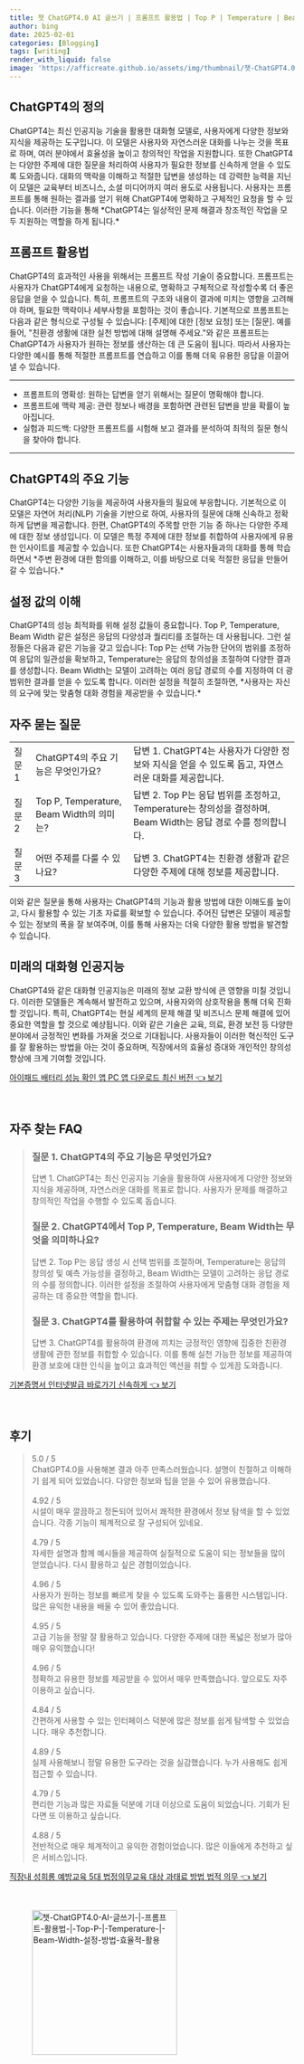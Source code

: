 ```yaml
---
title: 챗 ChatGPT4.0 AI 글쓰기 | 프롬프트 활용법 | Top P | Temperature | Beam Width 설정 방법 효율적 활용
author: bing
date: 2025-02-01
categories: [Blogging]
tags: [writing]
render_with_liquid: false
image: 'https://afficreate.github.io/assets/img/thumbnail/챗-ChatGPT4.0-AI-글쓰기-|-프롬프트-활용법-|-Top-P-|-Temperature-|-Beam-Width-설정-방법-효율적-활용.webp'
---
```



<h2 id='ChatGPT4의 정의'>ChatGPT4의 정의</h2>

<p>ChatGPT4는 최신 인공지능 기술을 활용한 대화형 모델로, 사용자에게 다양한 정보와 지식을 제공하는 도구입니다. 이 모델은 사용자와 자연스러운 대화를 나누는 것을 목표로 하며, 여러 분야에서 효율성을 높이고 창의적인 작업을 지원합니다. 또한 ChatGPT4는 다양한 주제에 대한 질문을 처리하여 사용자가 필요한 정보를 신속하게 얻을 수 있도록 도와줍니다. 대화의 맥락을 이해하고 적절한 답변을 생성하는 데 강력한 능력을 지닌 이 모델은 교육부터 비즈니스, 소셜 미디어까지 여러 용도로 사용됩니다. 사용자는 프롬프트를 통해 원하는 결과를 얻기 위해 ChatGPT4에 명확하고 구체적인 요청을 할 수 있습니다. 이러한 기능을 통해 *ChatGPT4는 일상적인 문제 해결과 창조적인 작업을 모두 지원하는 역할을 하게 됩니다.*</p>

<h2 id='프롬프트 활용법'>프롬프트 활용법</h2>

<p>ChatGPT4의 효과적인 사용을 위해서는 프롬프트 작성 기술이 중요합니다. 프롬프트는 사용자가 ChatGPT4에게 요청하는 내용으로, 명확하고 구체적으로 작성할수록 더 좋은 응답을 얻을 수 있습니다. 특히, 프롬프트의 구조와 내용이 결과에 미치는 영향을 고려해야 하며, 필요한 맥락이나 세부사항을 포함하는 것이 좋습니다. 기본적으로 프롬프트는 다음과 같은 형식으로 구성될 수 있습니다: [주제]에 대한 [정보 요청] 또는 [질문]. 예를 들어, "친환경 생활에 대한 실천 방법에 대해 설명해 주세요."와 같은 프롬프트는 ChatGPT4가 사용자가 원하는 정보를 생산하는 데 큰 도움이 됩니다. 따라서 사용자는 다양한 예시를 통해 적절한 프롬프트를 연습하고 이를 통해 더욱 유용한 응답을 이끌어낼 수 있습니다.</p>

<hr />

<ul>
    <li>프롬프트의 명확성: 원하는 답변을 얻기 위해서는 질문이 명확해야 합니다.</li>
    <li>프롬프트에 맥락 제공: 관련 정보나 배경을 포함하면 관련된 답변을 받을 확률이 높아집니다.</li>
    <li>실험과 피드백: 다양한 프롬프트를 시험해 보고 결과를 분석하여 최적의 질문 형식을 찾아야 합니다.</li>
</ul>

<hr />

<h2 id='ChatGPT4의 주요 기능'>ChatGPT4의 주요 기능</h2>

<p>ChatGPT4는 다양한 기능을 제공하여 사용자들의 필요에 부응합니다. 기본적으로 이 모델은 자연어 처리(NLP) 기술을 기반으로 하여, 사용자의 질문에 대해 신속하고 정확하게 답변을 제공합니다. 한편, ChatGPT4의 주목할 만한 기능 중 하나는 다양한 주제에 대한 정보 생성입니다. 이 모델은 특정 주제에 대한 정보를 취합하여 사용자에게 유용한 인사이트를 제공할 수 있습니다. 또한 ChatGPT4는 사용자들과의 대화를 통해 학습하면서 *주변 환경에 대한 함의를 이해하고, 이를 바탕으로 더욱 적절한 응답을 만들어 갈 수 있습니다.*</p>

<h2 id='설정 값의 이해'>설정 값의 이해</h2>

<p>ChatGPT4의 성능 최적화를 위해 설정 값들이 중요합니다. Top P, Temperature, Beam Width 같은 설정은 응답의 다양성과 퀄리티를 조절하는 데 사용됩니다. 그런 설정들은 다음과 같은 기능을 갖고 있습니다: Top P는 선택 가능한 단어의 범위를 조정하여 응답의 일관성을 확보하고, Temperature는 응답의 창의성을 조절하여 다양한 결과를 생성합니다. Beam Width는 모델이 고려하는 여러 응답 경로의 수를 지정하여 더 광범위한 결과를 얻을 수 있도록 합니다. 이러한 설정을 적절히 조절하면, *사용자는 자신의 요구에 맞는 맞춤형 대화 경험을 제공받을 수 있습니다.*</p>

<h2 id='자주 묻는 질문'>자주 묻는 질문</h2>

<table>
    <tr>
        <td>질문 1</td>
        <td>ChatGPT4의 주요 기능은 무엇인가요?</td>
        <td>답변 1. ChatGPT4는 사용자가 다양한 정보와 지식을 얻을 수 있도록 돕고, 자연스러운 대화를 제공합니다.</td>
    </tr>
    <tr>
        <td>질문 2</td>
        <td>Top P, Temperature, Beam Width의 의미는?</td>
        <td>답변 2. Top P는 응답 범위를 조정하고, Temperature는 창의성을 결정하며, Beam Width는 응답 경로 수를 정의합니다.</td>
    </tr>
    <tr>
        <td>질문 3</td>
        <td>어떤 주제를 다룰 수 있나요?</td>
        <td>답변 3. ChatGPT4는 친환경 생활과 같은 다양한 주제에 대해 정보를 제공합니다.</td>
    </tr>
</table>

<p>이와 같은 질문을 통해 사용자는 ChatGPT4의 기능과 활용 방법에 대한 이해도를 높이고, 다시 활용할 수 있는 기초 자료를 확보할 수 있습니다. 주어진 답변은 모델이 제공할 수 있는 정보의 폭을 잘 보여주며, 이를 통해 사용자는 더욱 다양한 활용 방법을 발견할 수 있습니다.</p>

<h2 id='미래의 대화형 인공지능'>미래의 대화형 인공지능</h2>

<p>ChatGPT4와 같은 대화형 인공지능은 미래의 정보 교환 방식에 큰 영향을 미칠 것입니다. 이러한 모델들은 계속해서 발전하고 있으며, 사용자와의 상호작용을 통해 더욱 진화할 것입니다. 특히, ChatGPT4는 현실 세계의 문제 해결 및 비즈니스 문제 해결에 있어 중요한 역할을 할 것으로 예상됩니다. 이와 같은 기술은 교육, 의료, 환경 보전 등 다양한 분야에서 긍정적인 변화를 가져올 것으로 기대됩니다. 사용자들이 이러한 혁신적인 도구를 잘 활용하는 방법을 아는 것이 중요하며, 직장에서의 효율성 증대와 개인적인 창의성 향상에 크게 기여할 것입니다.</p>


<p><a class="click-button" title="아이패드 배터리 성능 확인 앱 PC 앱 다운로드 최신 버전" href="https://afficreate.github.io/posts/%EC%95%84%EC%9D%B4%ED%8C%A8%EB%93%9C-%EB%B0%B0%ED%84%B0%EB%A6%AC-%EC%84%B1%EB%8A%A5-%ED%99%95%EC%9D%B8-%EC%95%B1-PC-%EC%95%B1-%EB%8B%A4%EC%9A%B4%EB%A1%9C%EB%93%9C-%EC%B5%9C%EC%8B%A0-%EB%B2%84%EC%A0%84/" rel="dofollow">아이패드 배터리 성능 확인 앱 PC 앱 다운로드 최신 버전 👈 보기</a></p><br>
<h2 id='자주_찾는_FAQ'>자주 찾는 FAQ</h2>
<div itemscope="" itemtype="https://schema.org/FAQPage"> 
<blockquote> 
<div itemscope="" itemprop="mainEntity" itemtype="https://schema.org/Question"> 
<h3 itemprop="name">질문 1. ChatGPT4의 주요 기능은 무엇인가요?</h3> 
<div itemscope="" itemprop="acceptedAnswer" itemtype="https://schema.org/Answer"> 
<span itemprop="text"> 
<p>답변 1. ChatGPT4는 최신 인공지능 기술을 활용하여 사용자에게 다양한 정보와 지식을 제공하며, 자연스러운 대화를 목표로 합니다. 사용자가 문제를 해결하고 창의적인 작업을 수행할 수 있도록 돕습니다.</p> 
</span> 
</div> 
</div> 

<div itemscope="" itemprop="mainEntity" itemtype="https://schema.org/Question"> 
<h3 itemprop="name">질문 2. ChatGPT4에서 Top P, Temperature, Beam Width는 무엇을 의미하나요?</h3> 
<div itemscope="" itemprop="acceptedAnswer" itemtype="https://schema.org/Answer"> 
<span itemprop="text"> 
<p>답변 2. Top P는 응답 생성 시 선택 범위를 조절하며, Temperature는 응답의 창의성 및 예측 가능성을 결정하고, Beam Width는 모델이 고려하는 응답 경로의 수를 정의합니다. 이러한 설정을 조절하여 사용자에게 맞춤형 대화 경험을 제공하는 데 중요한 역할을 합니다.</p> 
</span> 
</div> 
</div> 

<div itemscope="" itemprop="mainEntity" itemtype="https://schema.org/Question"> 
<h3 itemprop="name">질문 3. ChatGPT4를 활용하여 취합할 수 있는 주제는 무엇인가요?</h3> 
<div itemscope="" itemprop="acceptedAnswer" itemtype="https://schema.org/Answer"> 
<span itemprop="text"> 
<p>답변 3. ChatGPT4를 활용하여 환경에 끼치는 긍정적인 영향에 집중한 친환경 생활에 관한 정보를 취합할 수 있습니다. 이를 통해 실천 가능한 정보를 제공하여 환경 보호에 대한 인식을 높이고 효과적인 액션을 취할 수 있게끔 도와줍니다.</p> 
</span> 
</div> 
</div> 

</blockquote> 
</div>
<p><a class="click-button" title="기본증명서 인터넷발급 바로가기 신속하게" href="https://afficreate.github.io/posts/%EA%B8%B0%EB%B3%B8%EC%A6%9D%EB%AA%85%EC%84%9C-%EC%9D%B8%ED%84%B0%EB%84%B7%EB%B0%9C%EA%B8%89-%EB%B0%94%EB%A1%9C%EA%B0%80%EA%B8%B0-%EC%8B%A0%EC%86%8D%ED%95%98%EA%B2%8C/" rel="dofollow">기본증명서 인터넷발급 바로가기 신속하게 👈 보기</a></p><br>
<h2 id='후기'>후기</h2>
<div itemscope itemtype="https://schema.org/Product">
  <blockquote>
  <div itemprop="review" itemscope itemtype="https://schema.org/Review">
      <div itemprop="reviewRating" itemscope itemtype="https://schema.org/Rating"> <span itemprop="ratingValue">5.0</span> / <span itemprop="bestRating">5</span> </div>
      <span itemprop="reviewBody">ChatGPT4.0을 사용해본 결과 아주 만족스러웠습니다. 설명이 친절하고 이해하기 쉽게 되어 있었습니다. 다양한 정보와 팁을 얻을 수 있어 유용했습니다.</span>
  </div>
  <br>
  <div itemprop="review" itemscope itemtype="https://schema.org/Review">
      <div itemprop="reviewRating" itemscope itemtype="https://schema.org/Rating"> <span itemprop="ratingValue">4.92</span> / <span itemprop="bestRating">5</span> </div>
      <span itemprop="reviewBody">시설이 매우 깔끔하고 정돈되어 있어서 쾌적한 환경에서 정보 탐색을 할 수 있었습니다. 각종 기능이 체계적으로 잘 구성되어 있네요.</span>
  </div>
  <br>
  <div itemprop="review" itemscope itemtype="https://schema.org/Review">
      <div itemprop="reviewRating" itemscope itemtype="https://schema.org/Rating"> <span itemprop="ratingValue">4.79</span> / <span itemprop="bestRating">5</span> </div>
      <span itemprop="reviewBody">자세한 설명과 함께 예시들을 제공하여 실질적으로 도움이 되는 정보들을 많이 얻었습니다. 다시 활용하고 싶은 경험이었습니다.</span>
  </div>
  <br>
  <div itemprop="review" itemscope itemtype="https://schema.org/Review">
      <div itemprop="reviewRating" itemscope itemtype="https://schema.org/Rating"> <span itemprop="ratingValue">4.96</span> / <span itemprop="bestRating">5</span> </div>
      <span itemprop="reviewBody">사용자가 원하는 정보를 빠르게 찾을 수 있도록 도와주는 훌륭한 시스템입니다. 많은 유익한 내용을 배울 수 있어 좋았습니다.</span>
  </div>
  <br>
  <div itemprop="review" itemscope itemtype="https://schema.org/Review">
      <div itemprop="reviewRating" itemscope itemtype="https://schema.org/Rating"> <span itemprop="ratingValue">4.95</span> / <span itemprop="bestRating">5</span> </div>
      <span itemprop="reviewBody">고급 기능을 정말 잘 활용하고 있습니다. 다양한 주제에 대한 폭넓은 정보가 많아 매우 유익했습니다!</span>
  </div>
  <br>
  <div itemprop="review" itemscope itemtype="https://schema.org/Review">
      <div itemprop="reviewRating" itemscope itemtype="https://schema.org/Rating"> <span itemprop="ratingValue">4.96</span> / <span itemprop="bestRating">5</span> </div>
      <span itemprop="reviewBody">정확하고 유용한 정보를 제공받을 수 있어서 매우 만족했습니다. 앞으로도 자주 이용하고 싶습니다.</span>
  </div>
  <br>
  <div itemprop="review" itemscope itemtype="https://schema.org/Review">
      <div itemprop="reviewRating" itemscope itemtype="https://schema.org/Rating"> <span itemprop="ratingValue">4.84</span> / <span itemprop="bestRating">5</span> </div>
      <span itemprop="reviewBody">간편하게 사용할 수 있는 인터페이스 덕분에 많은 정보를 쉽게 탐색할 수 있었습니다. 매우 추천합니다.</span>
  </div>
  <br>
  <div itemprop="review" itemscope itemtype="https://schema.org/Review">
      <div itemprop="reviewRating" itemscope itemtype="https://schema.org/Rating"> <span itemprop="ratingValue">4.89</span> / <span itemprop="bestRating">5</span> </div>
      <span itemprop="reviewBody">실제 사용해보니 정말 유용한 도구라는 것을 실감했습니다. 누가 사용해도 쉽게 접근할 수 있습니다.</span>
  </div>
  <br>
  <div itemprop="review" itemscope itemtype="https://schema.org/Review">
      <div itemprop="reviewRating" itemscope itemtype="https://schema.org/Rating"> <span itemprop="ratingValue">4.79</span> / <span itemprop="bestRating">5</span> </div>
      <span itemprop="reviewBody">편리한 기능과 많은 자료들 덕분에 기대 이상으로 도움이 되었습니다. 기회가 된다면 또 이용하고 싶습니다.</span>
  </div>
  <br>
  <div itemprop="review" itemscope itemtype="https://schema.org/Review">
      <div itemprop="reviewRating" itemscope itemtype="https://schema.org/Rating"> <span itemprop="ratingValue">4.88</span> / <span itemprop="bestRating">5</span> </div>
      <span itemprop="reviewBody">전반적으로 매우 체계적이고 유익한 경험이었습니다. 많은 이들에게 추천하고 싶은 서비스입니다.</span>
  </div>
  </blockquote>
</div>
<p><a class="click-button" title="직장내 성희롱 예방교육 5대 법정의무교육 대상 과태료 방법 법적 의무" href="https://afficreate.github.io/posts/%EC%A7%81%EC%9E%A5%EB%82%B4-%EC%84%B1%ED%9D%AC%EB%A1%B1-%EC%98%88%EB%B0%A9%EA%B5%90%EC%9C%A1-5%EB%8C%80-%EB%B2%95%EC%A0%95%EC%9D%98%EB%AC%B4%EA%B5%90%EC%9C%A1-%EB%8C%80%EC%83%81-%EA%B3%BC%ED%83%9C%EB%A3%8C-%EB%B0%A9%EB%B2%95-%EB%B2%95%EC%A0%81-%EC%9D%98%EB%AC%B4/" rel="dofollow">직장내 성희롱 예방교육 5대 법정의무교육 대상 과태료 방법 법적 의무 👈 보기</a></p><br>
<figure class="image"><img src="https://afficreate.github.io/assets/img/thumbnail/챗-ChatGPT4.0-AI-글쓰기-|-프롬프트-활용법-|-Top-P-|-Temperature-|-Beam-Width-설정-방법-효율적-활용.webp" alt="챗-ChatGPT4.0-AI-글쓰기-|-프롬프트-활용법-|-Top-P-|-Temperature-|-Beam-Width-설정-방법-효율적-활용" width="256" height="256"></figure>